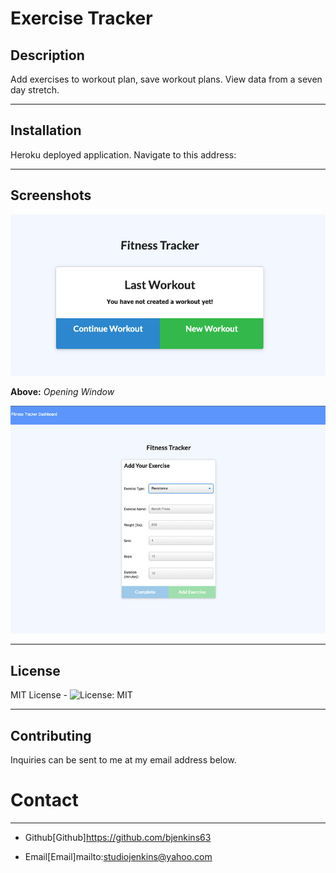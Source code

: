 # Exercise Tracker

## Description
Add exercises to workout plan, save workout plans. View data from a seven day stretch.

-----------

## Installation
Heroku deployed application. Navigate to this address:

_________

## Screenshots

![](public/images/fitness.jpg)

**Above:**  *Opening Window*

![](public/images/fitness_1.jpg)

_________

## License
MIT License - ![License: MIT](https://img.shields.io/badge/License-MIT-yellow.svg)
_________

## Contributing
Inquiries can be sent to me at my email address below.

# Contact
*********

* Github[Github]https://github.com/bjenkins63

* Email[Email]mailto:studiojenkins@yahoo.com